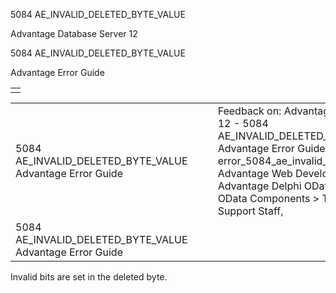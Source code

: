 5084 AE\_INVALID\_DELETED\_BYTE\_VALUE




Advantage Database Server 12  

5084 AE\_INVALID\_DELETED\_BYTE\_VALUE

Advantage Error Guide

|  |
| --- |
|  |

|  |  |  |  |  |
| --- | --- | --- | --- | --- |
| 5084 AE\_INVALID\_DELETED\_BYTE\_VALUE  Advantage Error Guide |  |  | Feedback on: Advantage Database Server 12 - 5084 AE\_INVALID\_DELETED\_BYTE\_VALUE Advantage Error Guide error\_5084\_ae\_invalid\_deleted\_byte\_value Advantage Web Development > Advantage Delphi OData Client > Delphi OData Components > TODataSet / Dear Support Staff, |  |
| 5084 AE\_INVALID\_DELETED\_BYTE\_VALUE  Advantage Error Guide |  |  |  |  |

Invalid bits are set in the deleted byte.